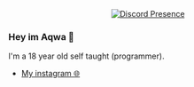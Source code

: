 <div align="center">
  <a href="http://discordapp.com/users/474655097062686751">
    <img src="https://images.immediate.co.uk/production/volatile/sites/3/2021/03/Omni-Man-6c9cb30.jpg?quality=90&resize=980,654" alt="Discord Presence">
  </a>
</div>

### Hey im Aqwa 👋

I'm a 18 year old self taught (programmer).


- [My instagram 🌐](https://www.instagram.com/aqwa.b/profilecard/?igsh=MWlzbG8weTNybHhneg==)
